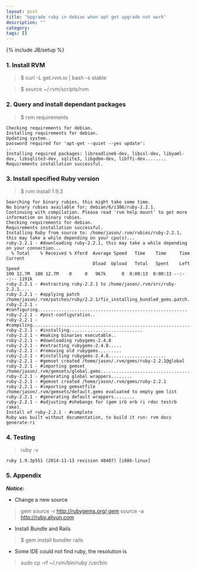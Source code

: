 ```yaml
---
layout: post
title: "Upgrade ruby in debian when apt get upgrade not work"
description: ""
category: 
tags: []
---
```

{% include JB/setup %}


### 1. Install RVM

>$ curl -L get.rvm.io | bash -s stable

>$ source ~/.rvm/scripts/rvm


### 2. Query and install dependant packages

>$ rvm requirements

	Checking requirements for debian.
	Installing requirements for debian.
	Updating system..
	password required for 'apt-get --quiet --yes update': 
	..
	Installing required packages: libreadline6-dev, libssl-dev, libyaml-dev, libsqlite3-dev, sqlite3, libgdbm-dev, libffi-dev........
	Requirements installation successful.

### 3. Install specified Ruby version

> $ rvm install 1.9.3

	Searching for binary rubies, this might take some time.
	No binary rubies available for: debian/6/i386/ruby-2.2.1.
	Continuing with compilation. Please read 'rvm help mount' to get more information on binary rubies.
	Checking requirements for debian.
	Requirements installation successful.
	Installing Ruby from source to: /home/jason/.rvm/rubies/ruby-2.2.1, this may take a while depending on your cpu(s)...
	ruby-2.2.1 - #downloading ruby-2.2.1, this may take a while depending on your connection...
	  % Total    % Received % Xferd  Average Speed   Time    Time     Time  Current
	                                 Dload  Upload   Total   Spent    Left  Speed
	100 12.7M  100 12.7M    0     0   967k      0  0:00:13  0:00:13 --:--:-- 1191k
	ruby-2.2.1 - #extracting ruby-2.2.1 to /home/jason/.rvm/src/ruby-2.2.1....
	ruby-2.2.1 - #applying patch /home/jason/.rvm/patches/ruby/2.2.1/fix_installing_bundled_gems.patch.
	ruby-2.2.1 - #configuring.........................................................
	ruby-2.2.1 - #post-configuration..
	ruby-2.2.1 - #compiling....................................................................................
	ruby-2.2.1 - #installing............................
	ruby-2.2.1 - #making binaries executable..
	ruby-2.2.1 - #downloading rubygems-2.4.8
	ruby-2.2.1 - #extracting rubygems-2.4.8.....
	ruby-2.2.1 - #removing old rubygems.........
	ruby-2.2.1 - #installing rubygems-2.4.8......................
	ruby-2.2.1 - #gemset created /home/jason/.rvm/gems/ruby-2.2.1@global
	ruby-2.2.1 - #importing gemset /home/jason/.rvm/gemsets/global.gems................................................
	ruby-2.2.1 - #generating global wrappers........
	ruby-2.2.1 - #gemset created /home/jason/.rvm/gems/ruby-2.2.1
	ruby-2.2.1 - #importing gemsetfile /home/jason/.rvm/gemsets/default.gems evaluated to empty gem list
	ruby-2.2.1 - #generating default wrappers........
	ruby-2.2.1 - #adjusting #shebangs for (gem irb erb ri rdoc testrb rake).
	Install of ruby-2.2.1 - #complete 
	Ruby was built without documentation, to build it run: rvm docs generate-ri

### 4. Testing

> ruby -v

	ruby 1.9.3p551 (2014-11-13 revision 48407) [i686-linux]


### 5. Appendix

***Notice:***

* Change a new source 

> gem source -r http://rubygems.org/;gem source -a http://ruby.aliyun.com

* Install Bundle and Rails

> $ gem install bundler rails

* Some IDE could not find ruby, the resolution is

> sudo cp -rf ~/.rvm/bin/ruby /usr/bin
